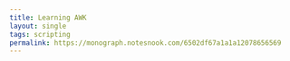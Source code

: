 ```yaml
---
title: Learning AWK
layout: single
tags: scripting
permalink: https://monograph.notesnook.com/6502df67a1a1a12078656569
---
```

